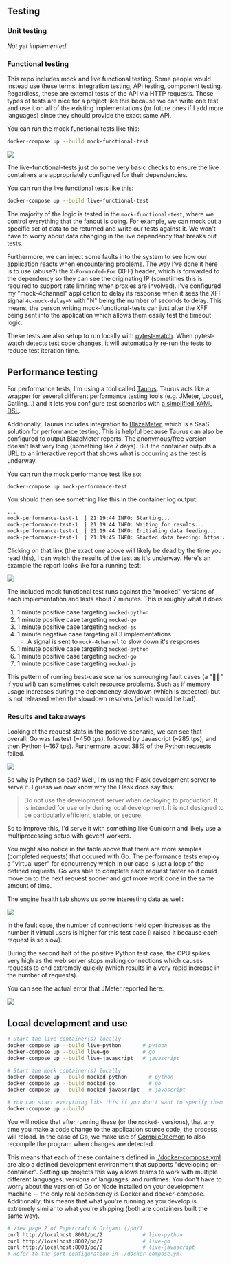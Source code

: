 ## Testing
### Unit testing
_Not yet implemented._
### Functional testing
This repo includes mock and live functional testing. Some people would instead use these terms: integration testing, API testing, component testing. Regardless, these are external tests of the API via HTTP requests. These types of tests are nice for a project like this because we can write one test and use it on all of the existing implementations (or future ones if I add more languages) since they should provide the exact same API. 

You can run the mock functional tests like this:
```sh
docker-compose up --build mock-functional-test
```

<img src="./img/glue-functional-testing.drawio.png">

The live-functional-tests just do some very basic checks to ensure the live containers are appropriately configured for their dependencies. 

You can run the live functional tests like this:
```sh
docker-compose up --build live-functional-test
```

The majority of the logic is tested in the `mock-functional-test`, where we control everything that the fanout is doing. For example, we can mock out a specific set of data to be returned and write our tests against it. We won't have to worry about data changing in the live dependency that breaks out tests.

Furthermore, we can inject some faults into the system to see how our application reacts when encountering problems. The way I've done it here is to use (abuse?) the `X-Forwarded-For` (XFF) header, which is forwarded to the dependency so they can see the originating IP (sometimes this is required to support rate limiting when proxies are involved). I've configured my "mock-4channel" application to delay its response when it sees the XFF signal `4c-mock-delay=N` with "N" being the number of seconds to delay. This means, the person writing mock-functional-tests can just alter the XFF being sent into the application which allows them easily test the timeout logic.

These tests are also setup to run locally with [pytest-watch](https://pypi.org/project/pytest-watch/). When pytest-watch detects test code changes, it will automatically re-run the tests to reduce test iteration time.

## Performance testing
For performance tests, I'm using a tool called [Taurus](https://gettaurus.org/). Taurus acts like a wrapper for several different performance testing tools (e.g. JMeter, Locust, Gatling...) and it lets you configure test scenarios with [a simplified YAML DSL](../tests/performance/src/mock-perf-test.yml). 

Additionally, Taurus includes integration to [BlazeMeter](https://www.blazemeter.com/), which is a SaaS solution for performance testing. This is helpful because Taurus can also be configured to output BlazeMeter reports. The anonymous/free version doesn't last very long (something like 7 days). But the container outputs a URL to an interactive report that shows what is occurring as the test is underway.

You can run the mock performance test like so:
```
docker-compose up mock-performance-test
```

You should then see something like this in the container log output:
```txt
...
mock-performance-test-1  | 21:19:44 INFO: Starting...
mock-performance-test-1  | 21:19:44 INFO: Waiting for results...
mock-performance-test-1  | 21:19:44 INFO: Initiating data feeding...
mock-performance-test-1  | 21:19:45 INFO: Started data feeding: https://a.blazemeter.com/app/?public-token=UN81on78FhUAxSoy8XF2FA1Qzglsk1x0kCeujtrb0GIXvOziqT#reports/r-ext-65ce7fe708759686401114/summary
```

Clicking on that link (the exact one above will likely be dead by the time you read this), I can watch the results of the test as it's underway. Here's an example the report looks like for a running test:

<img src="./img/perf_blazemeter_report.png">

The included mock functional test runs against the "mocked" versions of each implementation and lasts about 7 minutes. This is roughly what it does:

1. 1 minute positive case targeting `mocked-python`
1. 1 minute positive case targeting `mocked-go`
1. 1 minute positive case targeting `mocked-js`
1. 1 minute negative case targeting all 3 implementations
   - A signal is sent to `mock-4channel` to slow down it's responses
1. 1 minute positive case targeting `mocked-python`
1. 1 minute positive case targeting `mocked-go`
1. 1 minute positive case targeting `mocked-js`

This pattern of running best-case scenarios surrounging fault cases (a "💩🥪" if you will) can sometimes catch resource problems. Such as if memory usage increases during the dependency slowdown (which is expected) but is not released when the slowdown resolves (which would be bad).

### Results and takeaways

Looking at the request stats in the positive scenario, we can see that overall: Go was fastest (~450 tps), followed by Javascript (~285 tps), and then Python (~167 tps). Furthermore, about 38% of the Python requests failed. 

<img src="./img/perf_request_stats.png">

So why is Python so bad? Well, I'm using the Flask development server to serve it. I guess we now know why the Flask docs say this:
> Do not use the development server when deploying to production. It is intended for use only during local development. It is not designed to be particularly efficient, stable, or secure.

So to improve this, I'd serve it with something like Gunicorn and likely use a multiprocessing setup with gevent workers.

You might also notice in the table above that there are more samples (completed requests) that occured with Go. The performance tests employ a "virtual user" for concurrency which in our case is just a loop of the defined requests. Go was able to complete each request faster so it could move on to the next request sooner and got more work done in the same amount of time.

The engine health tab shows us some interesting data as well:

<img src="./img/perf_engine.png">

In the fault case, the number of connections held open increases as the number if virtual users is higher for this test case (I raised it because each request is so slow).

During the second half of the positive Python test case, the CPU spikes very high as the web server stops making connections which causes requests to end extremely quickly (which  results in a very rapid increase in the number of requests).

You can see the actual error that JMeter reported here:

<img src="./img/perf_errors.png">


## Local development and use

```sh
# Start the live container(s) locally
docker-compose up --build live-python       # python
docker-compose up --build live-go           # go
docker-compose up --build live-javascript   # javascript

# Start the mock container(s) locally
docker-compose up --build mocked-python       # python
docker-compose up --build mocked-go           # go
docker-compose up --build mocked-javascript   # javascript

# You can start everything like this if you don't want to specify them individually
docker-compose up --build
```
You will notice that after running these (or the `mocked-` versions), that any time you make a code change to the application source code, the process will reload. In the case of Go, we make use of [CompileDaemon](https://github.com/githubnemo/CompileDaemon) to also recompile the program when changes are detected. 

This means that each of these containers defined in [./docker-compose.yml](./docker-compose.yml) are also a defined development environment that supports "developing on-container". Setting up projects this way allows teams to work with multiple different languages, versions of languages, and runtimes. You don't have to worry about the version of Go or Node installed on your development machine -- the only real dependency is Docker and docker-compose. Additionally, this means that what you're running as you develop is extremely similar to what you're shipping (both are containers built the same way).

```sh
# View page 2 of Papercraft & Origami (/po/)
curl http://localhost:8001/po/2             # live-python
curl http://localhost:8002/po/2             # live-go
curl http://localhost:8003/po/2             # live-javascript
# Refer to the port configuration in ./docker-compose.yml
```